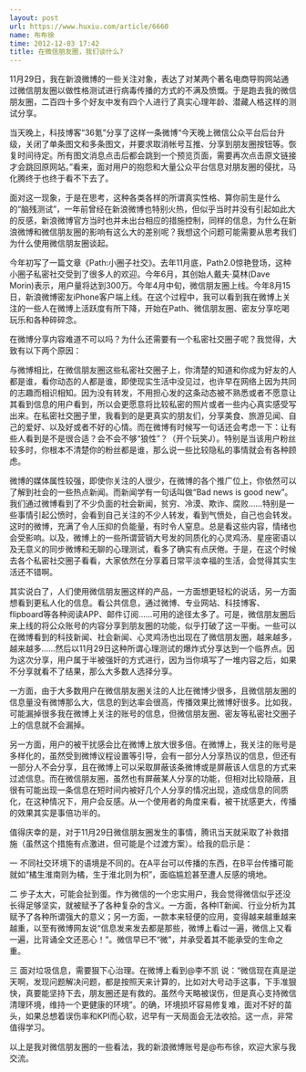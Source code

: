 ```yaml
---
layout: post
url: https://www.huxiu.com/article/6660
name: 布布徐
time: 2012-12-03 17:42
title: 在微信朋友圈，我们谈什么?
---
```

11月29日，我在新浪微博的一些关注对象，表达了对某两个著名电商导购网站通过微信朋友圈以做性格测试进行病毒传播的方式的不满及愤慨。于是跑去我的微信朋友圈，二百四十多个好友中发有四个人进行了真实心理年龄、潜藏人格这样的测试分享。

当天晚上，科技博客“36氪”分享了这样一条微博“今天晚上微信公众平台后台升级，关闭了单条图文和多条图文，并要求取消帐号互推、分享到朋友圈按钮等。恢复时间待定。所有图文消息点击后都会跳到一个预览页面，需要再次点击原文链接才会跳回原网站。”看来，面对用户的抱怨和大量公众平台信息对朋友圈的侵扰，马化腾终于也终于看不下去了。

面对这一现象，于是在思考，这种各类各样的所谓真实性格、算你前生是什么的“脑残测试”，一年前曾经在新浪微博也特别火热，但似乎当时并没有引起如此大的反感，新浪微博官方当时也并未出台相应的措施控制，同样的信息，为什么在新浪微博和微信朋友圈的影响有这么大的差别呢？我想这个问题可能需要从思考我们为什么使用微信朋友圈谈起。

今年初写了一篇文章《Path:小圈子社交》。去年11月底，Path2.0惊艳登场，这种小圈子私密社交受到了很多人的欢迎。今年6月，其创始人戴夫·莫林(Dave Morin)表示，用户量将达到300万。今年4月中旬，微信朋友圈上线。今年8月15日，新浪微博密友iPhone客户端上线。在这个过程中，我可以看到我在微博上关注的一些人在微博上活跃度有所下降，开始在Path、微信朋友圈、密友分享吃喝玩乐和各种碎碎念。

在微博分享内容难道不可以吗？为什么还需要有一个私密社交圈子呢？我觉得，大致有以下两个原因：

与微博相比，在微信朋友圈这些私密社交圈子上，你清楚的知道和你成为好友的人都是谁，看你动态的人都是谁，即使现实生活中没见过，也许早在网络上因为共同的志趣而相识相知。因为没有转发，不用担心发的这条动态被不熟悉或者不愿意让其看到信息的用户看到，所以会更愿意将比较私密的照片或者一些内心真实感受写出来。在私密社交圈子里，我看到的是更真实的朋友们，分享美食、旅游见闻、自己的爱好、以及好或者不好的心情。而在微博有时候写一句话还会考虑一下：让有些人看到是不是很合适？会不会不够“狼性”？（开个玩笑J）。特别是当该用户粉丝较多时，你根本不清楚你的粉丝都是谁，那么说一些比较隐私的事情就会有各种顾虑。

微博的媒体属性较强，即使你关注的人很少，在微博的各个推广位上，你依然可以了解到社会的一些热点新闻。而新闻学有一句话叫做“Bad news is good new”。我们通过微博看到了不少负面的社会新闻，贫穷、冷漠、欺诈、腐败……特别是一些事情引起公愤时，会看到自己关注的不少人转发，看到气愤处，自己也会转发。这时的微博，充满了令人压抑的负能量，有时令人窒息。总是看这些内容，情绪也会受影响。以及，微博上的一些所谓营销大号发的同质化的心灵鸡汤、星座密语以及无意义的同步微博和无聊的心理测试，看多了确实有点厌倦。于是，在这个时候去各个私密社交圈子看看，大家依然在分享着日常平淡幸福的生活，会觉得其实生活还不错啊。

其实说白了，人们使用微信朋友圈这样的产品，一方面想更轻松的说话，另一方面想看到更私人化的信息。看公共信息，通过微博、专业网站、科技博客、flipboard等各种阅读APP、邮件订阅……可用的途径太多了。可是，微信朋友圈后来上线的将公众账号的内容分享到朋友圈的功能，似乎打破了这一平衡。一些可以在微博看到的科技新闻、社会新闻、心灵鸡汤也出现在了微信朋友圈，越来越多，越来越多……然后以11月29日这种所谓心理测试的爆炸式分享达到一个临界点。因为这次分享，用户属于半被强奸的方式进行，因为当你填写了一堆内容之后，如果不分享就看不了结果，那么大多数人选择分享。

一方面，由于大多数用户在微信朋友圈关注的人比在微博少很多，且微信朋友圈的信息量没有微博那么大，信息的到达率会很高，传播效果比微博好很多。比如我，可能漏掉很多我在微博上关注的账号的信息，但微信朋友圈、密友等私密社交圈子上的信息就不会漏掉。

另一方面，用户的被干扰感会比在微博上放大很多倍。在微博上，我关注的账号是多样化的，虽然受到微博议程设置等引导，会有一部分人分享热议的信息，但还有一部分人不会分享，且在微博上可以采取屏蔽该条微博或是屏蔽该人信息的方式来过滤信息。而在微信朋友圈，虽然也有屏蔽某人分享的功能，但相对比较隐蔽，且很有可能出现一条信息在短时间内被好几个人分享的情况出现，造成信息的同质化，在这种情况下，用户会反感。从一个使用者的角度来看，被干扰感更大，传播的效果其实是事倍功半的。

值得庆幸的是，对于11月29日微信朋友圈发生的事情，腾讯当天就采取了补救措施（虽然这个措施有点激进，但可能是个过渡方案）。给我的启示是：

一 不同社交环境下的语境是不同的。在A平台可以传播的东西，在B平台传播可能就如“橘生淮南则为橘，生于淮北则为枳”，面临尴尬甚至遭人反感的境地。

二 步子太大，可能会扯到蛋。作为微信的一个忠实用户，我会觉得微信似乎还没长得足够坚实，就被赋予了各种复杂的含义。一方面，各种IT新闻、行业分析为其赋予了各种所谓强大的意义；另一方面，一款本来轻便的应用，变得越来越重越来越重，以至有微博网友说“信息发来发去都是那些，微博上看过一遍，微信上又看一遍，比背诵全文还恶心！”。微信早已不“微”，并承受着其不能承受的生命之重。

三 面对垃圾信息，需要狠下心治理。在微博上看到@李不凯 说：“微信现在真是逆天啊，发现问题解决问题，都是按照天来计算的，比如对大号动手这事，下手准狠快，真要能坚持下去，朋友圈还是有救的。虽然今天略被误伤，但是真心支持微信清理环境，维持一个更健康的环境”。的确，环境损坏容易修复难，面对不好的苗头，如果总想着误伤率和KPI而心软，迟早有一天局面会无法收拾。这一点，非常值得学习。

以上是我对微信朋友圈的一些看法，我的新浪微博账号是@布布徐，欢迎大家与我交流。

